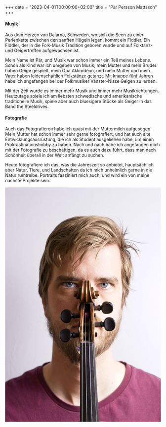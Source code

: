 +++
date = "2023-04-01T00:00:00+02:00"
title = "Pär Persson Mattsson"
+++

#### Musik

Aus dem Herzen von Dalarna, Schweden, wo sich die Seen zu einer Perlenkette zwischen den sanften Hügeln legen, kommt ein Fiddler. Ein Fiddler, der in die Folk-Musik Tradition geboren wurde und auf Folktanz- und Geigertreffen aufgewachsen ist.

Mein Name ist Pär, und Musik war schon immer ein Teil meines Lebens. Schon als Kind war ich umgeben von Musik; mein Mutter und mein Bruder haben Geige gespielt, mein Opa Akkordeon, und mein Mutter und mein Vater haben leidenschaftlich Folkstänze getanzt. Mit knappe fünf Jahren habe ich angefangen bei der Folkmusiker Vänster-Nisse Geigen zu lernen.

Mit der Zeit wurde es immer mehr Musik und immer mehr Musikrichtungen. Heutzutage spiele ich am liebsten schwedische und amerikanische traditionelle Musik, spiele aber auch bluesigere Stücke als Geiger in das Band the Steeldrives.


#### Fotografie

Auch das Fotografieren habe ich quasi mit der Muttermilch aufgesogen. Mein Mutter hat schon immer sehr gerne fotografiert, und hat auch alte Entwicklungsausrüstung, die ich als Student ausgeliehen habe, um einen Prokrastinationshobby zu haben. Nach und nach habe ich angefangen mich mit der Fotografie zu beschäftigen, da es auch dazu führt, dass man nach Schönheit überall in der Welt anfängt zu suchen.

Heute fotografiere ich das, was die Jahreszeit so anbietet, hauptsächlich aber Natur, Tiere, und Landschaften da ich mich unheimlich gerne in die Natur rumtreibe. Portraits fasziniert mich auch, und wird ein von meine nächste Projekte sein.

![Pär Persson Mattsson][1]

[1]: /images/portrait.jpg
